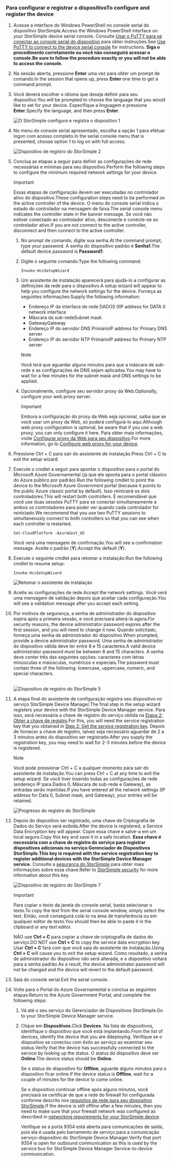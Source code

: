 <!--author=SharS last changed: 06/22/2016-->

### <a name="to-configure-and-register-the-device"></a><span data-ttu-id="5b112-101">Para configurar e registrar o dispositivo</span><span class="sxs-lookup"><span data-stu-id="5b112-101">To configure and register the device</span></span>
1. <span data-ttu-id="5b112-102">Acesse a interface do Windows PowerShell no console serial do dispositivo StorSimple.</span><span class="sxs-lookup"><span data-stu-id="5b112-102">Access the Windows PowerShell interface on your StorSimple device serial console.</span></span> <span data-ttu-id="5b112-103">Consulte [Usar o PuTTY para se conectar ao console serial do dispositivo](../articles/storsimple/storsimple-8000-deployment-walkthrough-gov-u2.md#use-putty-to-connect-to-the-device-serial-console) para obter instruções.</span><span class="sxs-lookup"><span data-stu-id="5b112-103">See [Use PuTTY to connect to the device serial console](../articles/storsimple/storsimple-8000-deployment-walkthrough-gov-u2.md#use-putty-to-connect-to-the-device-serial-console) for instructions.</span></span> <span data-ttu-id="5b112-104">**Siga o procedimento corretamente ou você não conseguirá acessar o console.**</span><span class="sxs-lookup"><span data-stu-id="5b112-104">**Be sure to follow the procedure exactly or you will not be able to access the console.**</span></span>
2. <span data-ttu-id="5b112-105">Na sessão aberta, pressione **Enter** uma vez para obter um prompt de comando.</span><span class="sxs-lookup"><span data-stu-id="5b112-105">In the session that opens up, press **Enter** one time to get a command prompt.</span></span>
3. <span data-ttu-id="5b112-106">Você deverá escolher o idioma que deseja definir para seu dispositivo.</span><span class="sxs-lookup"><span data-stu-id="5b112-106">You will be prompted to choose the language that you would like to set for your device.</span></span> <span data-ttu-id="5b112-107">Especifique a linguagem e pressione **Enter**.</span><span class="sxs-lookup"><span data-stu-id="5b112-107">Specify the language, and then press **Enter**.</span></span>
   
    ![O StorSimple configura e registra o dispositivo 1](./media/storsimple-configure-and-register-device-gov-u2/HCS_RegisterYourDevice1-gov-include.png)
4. <span data-ttu-id="5b112-109">No menu do console serial apresentado, escolha a opção 1 para efetuar logon com acesso completo.</span><span class="sxs-lookup"><span data-stu-id="5b112-109">In the serial console menu that is presented, choose option 1 to log on with full access.</span></span>
   
    ![Dispositivo de registro do StorSimple 2](./media/storsimple-configure-and-register-device-gov-u2/HCS_RegisterYourDevice2-gov-include.png)
5. <span data-ttu-id="5b112-111">Conclua as etapas a seguir para definir as configurações de rede necessárias e mínimas para seu dispositivo.</span><span class="sxs-lookup"><span data-stu-id="5b112-111">Perform the following steps to configure the minimum required network settings for your device.</span></span>
   
   > [!IMPORTANT]
   > <span data-ttu-id="5b112-112">Essas etapas de configuração devem ser executadas no controlador ativo do dispositivo.</span><span class="sxs-lookup"><span data-stu-id="5b112-112">These configuration steps need to be performed on the active controller of the device.</span></span> <span data-ttu-id="5b112-113">O menu do console serial indica o estado do controlador na mensagem de faixa.</span><span class="sxs-lookup"><span data-stu-id="5b112-113">The serial console menu indicates the controller state in the banner message.</span></span> <span data-ttu-id="5b112-114">Se você não estiver conectado ao controlador ativo, desconecte e conecte-se ao controlador ativo.</span><span class="sxs-lookup"><span data-stu-id="5b112-114">If you are not connect to the active controller, disconnect and then connect to the active controller.</span></span>
   
   1. <span data-ttu-id="5b112-115">No prompt de comando, digite sua senha.</span><span class="sxs-lookup"><span data-stu-id="5b112-115">At the command prompt, type your password.</span></span> <span data-ttu-id="5b112-116">A senha do dispositivo padrão é **Senha1**.</span><span class="sxs-lookup"><span data-stu-id="5b112-116">The default device password is **Password1**.</span></span>
   2. <span data-ttu-id="5b112-117">Digite o seguinte comando:</span><span class="sxs-lookup"><span data-stu-id="5b112-117">Type the following command:</span></span>
      
        `Invoke-HcsSetupWizard`
   3. <span data-ttu-id="5b112-118">Um assistente de instalação aparecerá para ajudá-lo a configurar as definições da rede para o dispositivo.</span><span class="sxs-lookup"><span data-stu-id="5b112-118">A setup wizard will appear to help you configure the network settings for the device.</span></span> <span data-ttu-id="5b112-119">Forneça as seguintes informações:</span><span class="sxs-lookup"><span data-stu-id="5b112-119">Supply the following information:</span></span>
      
      * <span data-ttu-id="5b112-120">Endereço IP da interface de rede DADOS 0</span><span class="sxs-lookup"><span data-stu-id="5b112-120">IP address for DATA 0 network interface</span></span>
      * <span data-ttu-id="5b112-121">Máscara da sub-rede</span><span class="sxs-lookup"><span data-stu-id="5b112-121">Subnet mask</span></span>
      * <span data-ttu-id="5b112-122">Gateway</span><span class="sxs-lookup"><span data-stu-id="5b112-122">Gateway</span></span>
      * <span data-ttu-id="5b112-123">Endereço IP do servidor DNS Primário</span><span class="sxs-lookup"><span data-stu-id="5b112-123">IP address for Primary DNS server</span></span>
      * <span data-ttu-id="5b112-124">Endereço IP do servidor NTP Primário</span><span class="sxs-lookup"><span data-stu-id="5b112-124">IP address for Primary NTP server</span></span>
      
      > [!NOTE]
      > <span data-ttu-id="5b112-125">Você terá que aguardar alguns minutos para que a máscara de sub-rede e as configurações de DNS sejam aplicadas.</span><span class="sxs-lookup"><span data-stu-id="5b112-125">You may have to wait for a few minutes for the subnet mask and DNS settings to be applied.</span></span>
    
   4. <span data-ttu-id="5b112-126">Opcionalmente, configure seu servidor proxy da Web.</span><span class="sxs-lookup"><span data-stu-id="5b112-126">Optionally, configure your web proxy server.</span></span>
      
      > [!IMPORTANT]
      > <span data-ttu-id="5b112-127">Embora a configuração do proxy da Web seja opcional, saiba que se você usar um proxy da Web, só poderá configurá-lo aqui.</span><span class="sxs-lookup"><span data-stu-id="5b112-127">Although web proxy configuration is optional, be aware that if you use a web proxy, you can only configure it here.</span></span> <span data-ttu-id="5b112-128">Para obter mais informações, visite [Configurar proxy da Web para seu dispositivo](../articles/storsimple/storsimple-configure-web-proxy.md).</span><span class="sxs-lookup"><span data-stu-id="5b112-128">For more information, go to [Configure web proxy for your device](../articles/storsimple/storsimple-configure-web-proxy.md).</span></span>
     
6. <span data-ttu-id="5b112-129">Pressione Ctrl + C para sair do assistente de instalação.</span><span class="sxs-lookup"><span data-stu-id="5b112-129">Press Ctrl + C to exit the setup wizard.</span></span>
8. <span data-ttu-id="5b112-130">Execute o cmdlet a seguir para apontar o dispositivo para o portal do Microsoft Azure Governamental (já que ele aponta para o portal clássico do Azure público por padrão).</span><span class="sxs-lookup"><span data-stu-id="5b112-130">Run the following cmdlet to point the device to the Microsoft Azure Government portal (because it points to the public Azure classic portal by default).</span></span> <span data-ttu-id="5b112-131">Isso reiniciará os dois controladores.</span><span class="sxs-lookup"><span data-stu-id="5b112-131">This will restart both controllers.</span></span> <span data-ttu-id="5b112-132">É recomendável que você use duas sessões PuTTY para se conectar simultaneamente a ambos os controladores para poder ver quando cada controlador for reiniciado.</span><span class="sxs-lookup"><span data-stu-id="5b112-132">We recommend that you use two PuTTY sessions to simultaneously connect to both controllers so that you can see when each controller is restarted.</span></span>
   
    `Set-CloudPlatform -AzureGovt_US`
   
   <span data-ttu-id="5b112-133">Você verá uma mensagem de confirmação.</span><span class="sxs-lookup"><span data-stu-id="5b112-133">You will see a confirmation message.</span></span> <span data-ttu-id="5b112-134">Aceite o padrão (**Y**).</span><span class="sxs-lookup"><span data-stu-id="5b112-134">Accept the default (**Y**).</span></span>
9. <span data-ttu-id="5b112-135">Execute o seguinte cmdlet para retomar a instalação:</span><span class="sxs-lookup"><span data-stu-id="5b112-135">Run the following cmdlet to resume setup:</span></span>
   
    `Invoke-HcsSetupWizard`
   
    ![Retomar o assistente de instalação](./media/storsimple-configure-and-register-device-gov-u2/HCS_ResumeSetup-gov-include.png)
   
10. <span data-ttu-id="5b112-137">Aceite as configurações de rede.</span><span class="sxs-lookup"><span data-stu-id="5b112-137">Accept the network settings.</span></span> <span data-ttu-id="5b112-138">Você verá uma mensagem de validação depois que aceitar cada configuração.</span><span class="sxs-lookup"><span data-stu-id="5b112-138">You will see a validation message after you accept each setting.</span></span>
11. <span data-ttu-id="5b112-139">Por motivos de segurança, a senha de administrador do dispositivo expira após a primeira sessão, e você precisará alterá-la agora.</span><span class="sxs-lookup"><span data-stu-id="5b112-139">For security reasons, the device administrator password expires after the first session, and you will need to change it now.</span></span> <span data-ttu-id="5b112-140">Quando solicitado, forneça uma senha de administrador do dispositivo.</span><span class="sxs-lookup"><span data-stu-id="5b112-140">When prompted, provide a device administrator password.</span></span> <span data-ttu-id="5b112-141">Uma senha de administrador do dispositivo válida deve ter entre 8 e 15 caracteres.</span><span class="sxs-lookup"><span data-stu-id="5b112-141">A valid device administrator password must be between 8 and 15 characters.</span></span> <span data-ttu-id="5b112-142">A senha deve conter três das seguintes opções: caracteres com letras minúsculas e maiúsculas, numéricos e especiais.</span><span class="sxs-lookup"><span data-stu-id="5b112-142">The password must contain three of the following: lowercase, uppercase, numeric, and special characters.</span></span>
    
    <br/>![Dispositivo de registro do StorSimple 5](./media/storsimple-configure-and-register-device-gov-u2/HCS_RegisterYourDevice5_gov-include.png)
12. <span data-ttu-id="5b112-144">A etapa final do assistente de configuração registra seu dispositivo no serviço StorSimple Device Manager.</span><span class="sxs-lookup"><span data-stu-id="5b112-144">The final step in the setup wizard registers your device with the StorSimple Device Manager service.</span></span> <span data-ttu-id="5b112-145">Para isso, será necessária a chave de registro do serviço obtida na [Etapa 2: Obter a chave de registro](../articles/storsimple/storsimple-8000-deployment-walkthrough-gov-u2.md#step-2-get-the-service-registration-key).</span><span class="sxs-lookup"><span data-stu-id="5b112-145">For this, you will need the service registration key that you obtained in [Step 2: Get the service registration key](../articles/storsimple/storsimple-8000-deployment-walkthrough-gov-u2.md#step-2-get-the-service-registration-key).</span></span> <span data-ttu-id="5b112-146">Depois de fornecer a chave de registro, talvez seja necessário aguardar de 2 a 3 minutos antes do dispositivo ser registrado.</span><span class="sxs-lookup"><span data-stu-id="5b112-146">After you supply the registration key, you may need to wait for 2-3 minutes before the device is registered.</span></span>
    
    > [!NOTE]
    > <span data-ttu-id="5b112-147">Você pode pressionar Ctrl + C a qualquer momento para sair do assistente de instalação.</span><span class="sxs-lookup"><span data-stu-id="5b112-147">You can press Ctrl + C at any time to exit the setup wizard.</span></span> <span data-ttu-id="5b112-148">Se você tiver inserido todas as configurações de rede (endereço IP para Dados 0, Máscara de sub-rede e Gateway), as entradas serão mantidas.</span><span class="sxs-lookup"><span data-stu-id="5b112-148">If you have entered all the network settings (IP address for Data 0, Subnet mask, and Gateway), your entries will be retained.</span></span>
    
    ![Progresso do registro do StorSimple](./media/storsimple-configure-and-register-device-gov-u2/HCS_RegistrationProgress-gov-include.png)
13. <span data-ttu-id="5b112-150">Depois do dispositivo ser registrado, uma chave de Criptografia de Dados do Serviço será exibida.</span><span class="sxs-lookup"><span data-stu-id="5b112-150">After the device is registered, a Service Data Encryption key will appear.</span></span> <span data-ttu-id="5b112-151">Copie essa chave e salve-a em um local seguro.</span><span class="sxs-lookup"><span data-stu-id="5b112-151">Copy this key and save it in a safe location.</span></span> <span data-ttu-id="5b112-152">**Essa chave é necessária com a chave de registro do serviço para registrar dispositivos adicionais no serviço Gerenciador de Dispositivos StorSimple.**</span><span class="sxs-lookup"><span data-stu-id="5b112-152">**This key is required with the service registration key to register additional devices with the StorSimple Device Manager service.**</span></span> <span data-ttu-id="5b112-153">Consulte a [segurança do StorSimple](../articles/storsimple/storsimple-8000-security.md) para obter mais informações sobre essa chave.</span><span class="sxs-lookup"><span data-stu-id="5b112-153">Refer to [StorSimple security](../articles/storsimple/storsimple-8000-security.md) for more information about this key.</span></span>
    
    ![Dispositivo de registro do StorSimple 7](./media/storsimple-configure-and-register-device-gov-u2/HCS_RegisterYourDevice7_gov-include.png)
    > [!IMPORTANT]
    > <span data-ttu-id="5b112-155">Para copiar o texto da janela do console serial, basta selecionar o texto.</span><span class="sxs-lookup"><span data-stu-id="5b112-155">To copy the text from the serial console window, simply select the text.</span></span> <span data-ttu-id="5b112-156">Então, você conseguirá colá-lo na área de transferência ou em qualquer editor de texto.</span><span class="sxs-lookup"><span data-stu-id="5b112-156">You should then be able to paste it in the clipboard or any text editor.</span></span>
    > 
    > <span data-ttu-id="5b112-157">NÃO use **Ctrl + C** para copiar a chave de criptografia de dados do serviço.</span><span class="sxs-lookup"><span data-stu-id="5b112-157">DO NOT use **Ctrl + C** to copy the service data encryption key.</span></span> <span data-ttu-id="5b112-158">Usar **Ctrl + C** fará com que você saia do assistente de instalação.</span><span class="sxs-lookup"><span data-stu-id="5b112-158">Using **Ctrl + C** will cause you to exit the setup wizard.</span></span> <span data-ttu-id="5b112-159">Como resultado, a senha de administrador do dispositivo não será alterada, e o dispositivo voltará para a senha padrão.</span><span class="sxs-lookup"><span data-stu-id="5b112-159">As a result, the device administrator password will not be changed and the device will revert to the default password.</span></span>
    
14. <span data-ttu-id="5b112-160">Saia do console serial.</span><span class="sxs-lookup"><span data-stu-id="5b112-160">Exit the serial console.</span></span>
15. <span data-ttu-id="5b112-161">Volte para o Portal do Azure Governamental e conclua as seguintes etapas:</span><span class="sxs-lookup"><span data-stu-id="5b112-161">Return to the Azure Government Portal, and complete the following steps:</span></span>
    
    1. <span data-ttu-id="5b112-162">Vá até o seu serviço do Gerenciador de Dispositivos StorSimple.</span><span class="sxs-lookup"><span data-stu-id="5b112-162">Go to your StorSimple Device Manager service.</span></span>
    2. <span data-ttu-id="5b112-163">Clique em **Dispositivos**.</span><span class="sxs-lookup"><span data-stu-id="5b112-163">Click **Devices**.</span></span> <span data-ttu-id="5b112-164">Na lista de dispositivos, identifique o dispositivo que você está implantando.</span><span class="sxs-lookup"><span data-stu-id="5b112-164">From the list of devices, identify the device that you are ddeploying.</span></span> <span data-ttu-id="5b112-165">Verifique se o dispositivo se conectou com êxito ao serviço ao examinar seu status.</span><span class="sxs-lookup"><span data-stu-id="5b112-165">Verify that the device has successfully connected to the service by looking up the status.</span></span> <span data-ttu-id="5b112-166">O status do dispositivo deve ser **Online**.</span><span class="sxs-lookup"><span data-stu-id="5b112-166">The device status should be **Online**.</span></span>
            
        <span data-ttu-id="5b112-167">Se o status do dispositivo for **Offline**, aguarde alguns minutos para o dispositivo ficar online.</span><span class="sxs-lookup"><span data-stu-id="5b112-167">If the device status is **Offline**, wait for a couple of minutes for the device to come online.</span></span>
       
        <span data-ttu-id="5b112-168">Se o dispositivo continuar offline após alguns minutos, você precisará se certificar de que a rede do firewall foi configurada conforme descrito nos [requisitos de rede para seu dispositivo StorSimple](../articles/storsimple/storsimple-8000-system-requirements.md).</span><span class="sxs-lookup"><span data-stu-id="5b112-168">If the device is still offline after a few minutes, then you need to make sure that your firewall network was configured as described in [networking requirements for your StorSimple device](../articles/storsimple/storsimple-8000-system-requirements.md).</span></span>
       
        <span data-ttu-id="5b112-169">Verifique se a porta 9354 está aberta para comunicações de saída, pois ela é usada pelo barramento de serviço para a comunicação serviço-dispositivo do StorSimple Device Manager.</span><span class="sxs-lookup"><span data-stu-id="5b112-169">Verify that port 9354 is open for outbound communication as this is used by the service bus for StorSimple Device Manager Service-to-device communication.</span></span>

